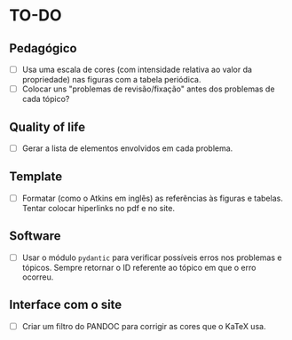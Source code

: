 # TO-DO

## Pedagógico

- [ ] Usa uma escala de cores (com intensidade relativa ao valor da propriedade) nas figuras com a tabela periódica.
- [ ] Colocar uns "problemas de revisão/fixação" antes dos problemas de cada tópico?

## Quality of life

- [ ] Gerar a lista de elementos envolvidos em cada problema.

## Template

- [ ] Formatar (como o Atkins em inglês) as referências às figuras e tabelas. Tentar colocar hiperlinks no pdf e no site.

## Software

- [ ] Usar o módulo `pydantic` para verificar possíveis erros nos problemas e tópicos. Sempre retornar o ID referente ao tópico em que o erro ocorreu.

## Interface com o site

- [ ] Criar um filtro do PANDOC para corrigir as cores que o KaTeX usa.
